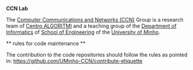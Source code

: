 **CCN Lab**

The [Computer Communications and Networks (CCN)](https://marco.uminho.pt/CCG/) Group is a research team of [Centro ALGORITMI](https://algoritmi.uminho.pt/people/people-research-teams/) and a teaching group of the [Department of Informatics](http://www.di.uminho.pt/) of [School of Engineering](http://www.eng.uminho.pt) of the [University of Minho](http://www.uminho.pt). 

** rules for code maintenance **

The contribution to the code repositories should follow the rules as pointed in: https://github.com/UMinho-CCN/contribute-etiquette

